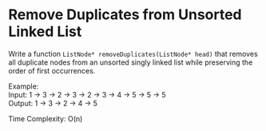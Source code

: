 # Remove Duplicates from Unsorted Linked List

Write a function `ListNode* removeDuplicates(ListNode* head)` that removes all duplicate nodes from an unsorted singly linked list while preserving the order of first occurrences.

Example:  
Input: 1 -> 3 -> 2 -> 3 -> 2 -> 3 -> 4 -> 5 -> 5 -> 5  
Output: 1 -> 3 -> 2 -> 4 -> 5

Time Complexity: O(n)